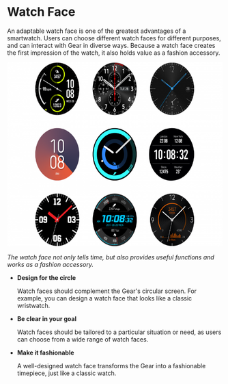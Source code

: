 # Watch Face

An adaptable watch face is one of the greatest advantages of a smartwatch. Users can choose different watch faces for different purposes, and can interact with Gear in diverse ways. Because a watch face creates the first impression of the watch, it also holds value as a fashion accessory.

<img src="media/4.0.0-800x575.png" width="601" height="430" />  

*The watch face not only tells time, but also provides useful functions and works as a fashion accessory.*

-   **Design for the circle**

    Watch faces should complement the Gear's circular screen. For example, you can design a watch face that looks like a classic wristwatch.

-   **Be clear in your goal**

    Watch faces should be tailored to a particular situation or need, as users can choose from a wide range of watch faces.

-   **Make it fashionable**

    A well-designed watch face transforms the Gear into a fashionable timepiece, just like a classic watch.
